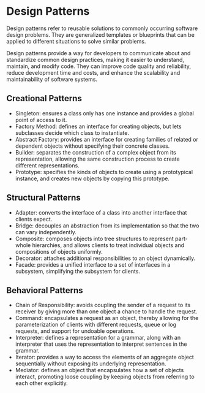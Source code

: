 # Design Patterns
Design patterns refer to reusable solutions to commonly occurring software design problems. They are generalized templates or blueprints that can be applied to different situations to solve similar problems.

Design patterns provide a way for developers to communicate about and standardize common design practices, making it easier to understand, maintain, and modify code. They can improve code quality and reliability, reduce development time and costs, and enhance the scalability and maintainability of software systems.

## Creational Patterns

- Singleton: ensures a class only has one instance and provides a global point of access to it.
- Factory Method: defines an interface for creating objects, but lets subclasses decide which class to instantiate.
- Abstract Factory: provides an interface for creating families of related or dependent objects without specifying their concrete classes.
- Builder: separates the construction of a complex object from its representation, allowing the same construction process to create different representations.
- Prototype: specifies the kinds of objects to create using a prototypical instance, and creates new objects by copying this prototype.

## Structural Patterns

- Adapter: converts the interface of a class into another interface that clients expect.
- Bridge: decouples an abstraction from its implementation so that the two can vary independently.
- Composite: composes objects into tree structures to represent part-whole hierarchies, and allows clients to treat individual objects and compositions of objects uniformly.
- Decorator: attaches additional responsibilities to an object dynamically.
- Facade: provides a unified interface to a set of interfaces in a subsystem, simplifying the subsystem for clients.

## Behavioral Patterns

- Chain of Responsibility: avoids coupling the sender of a request to its receiver by giving more than one object a chance to handle the request.
- Command: encapsulates a request as an object, thereby allowing for the parameterization of clients with different requests, queue or log requests, and support for undoable operations.
- Interpreter: defines a representation for a grammar, along with an interpreter that uses the representation to interpret sentences in the grammar.
- Iterator: provides a way to access the elements of an aggregate object sequentially without exposing its underlying representation.
- Mediator: defines an object that encapsulates how a set of objects interact, promoting loose coupling by keeping objects from referring to each other explicitly.